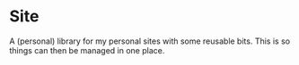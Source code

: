 # Site

A (personal) library for my personal sites with some reusable bits.
This is so things can then be managed in one place.
